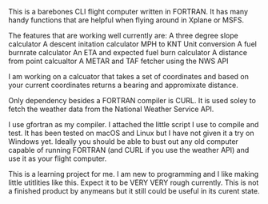 This is a barebones CLI flight computer written in FORTRAN. It has many handy functions that are helpful when flying around in Xplane or MSFS. 

The features that are working well currently are:
  A three degree slope calculator
  A descent initation calculator
  MPH to KNT Unit conversion
  A fuel burnrate calculator
  An ETA and expected fuel burn calculator
  A distance from point calcualtor
  A METAR and TAF fetcher using the NWS API

  I am working on a calcuator that takes a set of coordinates and based on your current coordinates returns a bearing and appromixate distance.

Only dependency besides a FORTRAN compiler is CURL. It is used soley to fetch the weather data from the National Weather Service API.

I use gfortran as my compiler. I attached the little script I use to compile and test. It has been tested on macOS and Linux but I have not given it a try on Windows yet. Ideally you should be able to bust out any old computer capable of running FORTRAN (and CURL if you use the weather API) and use it as your flight computer.

This is a learning project for me. I am new to programming and I like making little utitlities like this. Expect it to be VERY VERY rough currently. This is not a finished product by anymeans but it still could be useful in its curent state.
